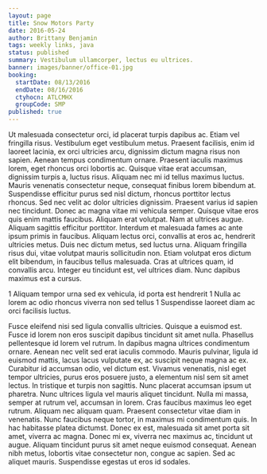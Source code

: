 ```yaml
---
layout: page
title: Snow Motors Party
date: 2016-05-24
author: Brittany Benjamin
tags: weekly links, java
status: published
summary: Vestibulum ullamcorper, lectus eu ultrices.
banner: images/banner/office-01.jpg
booking:
  startDate: 08/13/2016
  endDate: 08/16/2016
  ctyhocn: ATLCMHX
  groupCode: SMP
published: true
---
```

Ut malesuada consectetur orci, id placerat turpis dapibus ac. Etiam vel fringilla risus. Vestibulum eget vestibulum metus. Praesent facilisis, enim id laoreet lacinia, ex orci ultricies arcu, dignissim dictum magna risus non sapien. Aenean tempus condimentum ornare. Praesent iaculis maximus lorem, eget rhoncus orci lobortis ac. Quisque vitae erat accumsan, dignissim turpis a, luctus risus. Aliquam nec mi id tellus maximus luctus. Mauris venenatis consectetur neque, consequat finibus lorem bibendum at.
Suspendisse efficitur purus sed nisl dictum, rhoncus porttitor lectus rhoncus. Sed nec velit ac dolor ultricies dignissim. Praesent varius id sapien nec tincidunt. Donec ac magna vitae mi vehicula semper. Quisque vitae eros quis enim mattis faucibus. Aliquam erat volutpat. Nam at ultrices augue. Aliquam sagittis efficitur porttitor. Interdum et malesuada fames ac ante ipsum primis in faucibus. Aliquam lectus orci, convallis at eros ac, hendrerit ultricies metus. Duis nec dictum metus, sed luctus urna. Aliquam fringilla risus dui, vitae volutpat mauris sollicitudin non. Etiam volutpat eros dictum elit bibendum, in faucibus tellus malesuada. Cras at ultrices quam, id convallis arcu. Integer eu tincidunt est, vel ultrices diam. Nunc dapibus maximus est a cursus.

1 Aliquam tempor urna sed ex vehicula, id porta est hendrerit
1 Nulla ac lorem ac odio rhoncus viverra non sed tellus
1 Suspendisse laoreet diam ac orci facilisis luctus.

Fusce eleifend nisi sed ligula convallis ultricies. Quisque a euismod est. Fusce id lorem non eros suscipit dapibus tincidunt sit amet nulla. Phasellus pellentesque id lorem vel rutrum. In dapibus magna ultrices condimentum ornare. Aenean nec velit sed erat iaculis commodo. Mauris pulvinar, ligula id euismod mattis, lacus lacus vulputate ex, ac suscipit neque magna ac ex. Curabitur id accumsan odio, vel dictum est. Vivamus venenatis, nisl eget tempor ultricies, purus eros posuere justo, a elementum nisl sem sit amet lectus. In tristique et turpis non sagittis. Nunc placerat accumsan ipsum ut pharetra.
Nunc ultrices ligula vel mauris aliquet tincidunt. Nulla mi massa, semper at rutrum vel, accumsan in lorem. Cras faucibus maximus leo eget rutrum. Aliquam nec aliquam quam. Praesent consectetur vitae diam in venenatis. Nunc faucibus neque tortor, in maximus mi condimentum quis. In hac habitasse platea dictumst. Donec ex est, malesuada sit amet porta sit amet, viverra ac magna. Donec mi ex, viverra nec maximus ac, tincidunt ut augue. Aliquam tincidunt purus sit amet neque euismod consequat. Aenean nibh metus, lobortis vitae consectetur non, congue ac sapien. Sed ac aliquet mauris. Suspendisse egestas ut eros id sodales.
